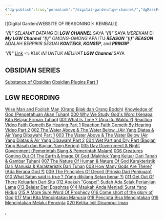 ```yaml
---
{"dg-publish":true,"permalink":"/digital-garden/lgw-channel/","dgPassFrontmatter":true}
---
```



[[Digital Garden/WEBSITE OF REASONING\|< KEMBALI]]

*"**(**!**)**"*    *SELAMAT DATANG* DI ***LGW CHANNEL*** SAYA
*"**(**!**)**"*    SAYA *MEREKAM* DI ***My LGW Channel***
*"**(**!**)**"*    *OMONG-OMONG* APA ITU ***REASON*** 
*"**(**!**)**"*    ***REASON*** ADALAH *BERPIKIR SESUAI* ***KONTEKS***, ***KONSEP***, and ***PRINSIP***

*"**(**!**)**"*    [Link](https://www.youtube.com/channel/UCfAALBkVIP7zhEedXTYATMQ) 👈 *KLIK INI UNTUK MELIHAT* ***LGW Channel*** SAYA

## OBSIDIAN SERIES
[Substance of Obsidian](https://www.youtube.com/watch?v=dyRTe3H5p3U)
[Obsidian Plugins Part 1](https://www.youtube.com/watch?v=qnJZ5x6oGgI)

## LGW RECORDING
[Wise Man and Foolish Man (Orang Bijak dan Orang Bodoh)](https://www.youtube.com/watch?v=Ca_8XgJLnGw)
[Knowledge of God (Pengetahuan Akan Tuhan)](https://www.youtube.com/watch?v=etY3eWVNAow)
[000 Why We Study God's Word (Kenapa Kita Belajar Firman Tuhan)](https://www.youtube.com/watch?v=t2xPKnuc4WI&list=PLjlA8B-nmqXjBQ8ctx8F74pt1sZc7oyhr&index=14)
[001 What Is Time ? (Apa Itu Waktu ?)](https://youtu.be/GIU3Nkn-V60)
[Reaction Video Faith Cometh By Hearing Part 1](https://www.youtube.com/watch?v=Bagcp1wYv60)
[Reaction Faith Cometh By Hearing Video Part 2](https://www.youtube.com/watch?v=4Ax75iGpT7g)
[002 The Water Above & The Water Below _(Air Yang Diatas & Air Yang Dibawah) Part 1](https://www.youtube.com/watch?v=fqpQqR3-EQY)
[003 The Water Above & The Water Below (Air Yang Diatas & Air Yang Dibawah) Part 2](https://www.youtube.com/watch?v=sDHrAbdzgS0)
[004 Wet Part and Dry Part (Bagian Yang Basah dan Bagian Yang Kering)](https://www.youtube.com/watch?v=_7jJJlzeAJ4)
[005 Day Government & Night Government (Pemerintah Siang & Pemerintah Malam)](https://youtu.be/oEMgkqKWhtk)
[006 Creatures Coming Out Of The Earth & Image Of God (Makhluk Yang Keluar Dari Tanah & Gambar Tuhan)](https://youtu.be/I_wVS6UKSiU)
[007 The Nature Of Human & Nature Of God Karakteristik Dari Manusia & Karakteristik Dari Tuhan](https://youtu.be/CKKjFD_An_s)
[008 How Many Gods Are There? (Ada Berapa God ?)](https://youtu.be/9UDkQM_gQNQ)
[009 The Principles Of Deceit (Prinsip Dari Penipuan)](https://youtu.be/SyX57s16Duk)
[010 What Satan said is true ? (Yang dibilang Setan benar ?)](https://www.youtube.com/watch?v=9AMbYi5Ugpk&list=PLjlA8B-nmqXjBQ8ctx8F74pt1sZc7oyhr&index=13)
[011 Get Out Of There Keluarlah Dari Situ](https://www.youtube.com/watch?v=xticPqesMIk&list=PLjlA8B-nmqXjBQ8ctx8F74pt1sZc7oyhr&index=15)
[012 Apakah "Gospel" Sudah Ada Sejak Perjanjian Lama](https://www.youtube.com/watch?v=WwdJ_fipMrk&list=PLjlA8B-nmqXjBQ8ctx8F74pt1sZc7oyhr&index=16)
[013 Belajar Dari Epaphras](https://www.youtube.com/watch?v=XqvMhvLQ_HY&list=PLjlA8B-nmqXjBQ8ctx8F74pt1sZc7oyhr&index=17)
[014 Maukah Anda Menjadi Surat Yang Hidup](https://www.youtube.com/watch?v=nCSVjedt-ug&list=PLjlA8B-nmqXjBQ8ctx8F74pt1sZc7oyhr&index=18)
[015 A More Sure Word Of Prophecy](https://www.youtube.com/watch?v=QMgLbX__Qoo&list=PLjlA8B-nmqXjBQ8ctx8F74pt1sZc7oyhr&index=19)
[016 Come short of the glory of God](https://www.youtube.com/watch?v=OapUB8bw8gw&list=PLjlA8B-nmqXjBQ8ctx8F74pt1sZc7oyhr&index=20)
[017 Mari Kita Menciptakan Manusia](https://www.youtube.com/watch?v=wzMTK2lsRos&list=PLjlA8B-nmqXjBQ8ctx8F74pt1sZc7oyhr&index=21)
[018 Pencipta Bisa Menciptakan](https://youtu.be/NtcSoXMDw9A)
[019 Menciptakan Melalui Pencipta](https://youtu.be/4VyVOsDMIIs)
[020 Ketika Injil Dicampur Iman](https://youtu.be/vdoGwP5X3ms)

 ,


